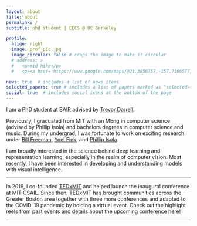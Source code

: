 ```yaml
---
layout: about
title: about
permalink: /
subtitle: phd student | EECS @ UC Berkeley

profile:
  align: right
  image: prof_pic.jpg
  image_circular: false # crops the image to make it circular
  # address: >
  #   <p>mid-hike</p>
  #   <p><a href='https://www.google.com/maps/@21.3856757,-157.7166577,3a,75y,20.89h,104.12t/data=!3m8!1e1!3m6!1sAF1QipMhyEMvFdtnPwALh5LUrjL8lMKieiT0k-7y0-Y-!2e10!3e11!6shttps:%2F%2Flh5.googleusercontent.com%2Fp%2FAF1QipMhyEMvFdtnPwALh5LUrjL8lMKieiT0k-7y0-Y-%3Dw203-h100-k-no-pi-0-ya55.89416-ro-0-fo100!7i8704!8i4352'>somewhere in o'ahu</a></p>

news: true  # includes a list of news items
selected_papers: true # includes a list of papers marked as "selected={true}"
social: true  # includes social icons at the bottom of the page
---
```

I am a PhD student at BAIR advised by <a href='https://people.eecs.berkeley.edu/~trevor/'>Trevor Darrell</a>.

Previously, I graduated from MIT with an MEng in computer science (advised by Phillip Isola) and bachelors degrees in computer science and music. During my undergrad, I was fortunate to work on exciting research under <a href='https://billf.mit.edu/'>Bill Freeman</a>, <a href='http://mit-pbg.mit.edu/'>Yoel Fink</a>, and <a href='http://web.mit.edu/phillipi/'>Phillip Isola</a>.

I am broadly interested in the science behind deep learning and representation learning, especially in the realm of computer vision. Most recently, I have been interested in developing and understanding models with visual intelligence.
<hr>
In 2019, I co-founded <a href='https://tedx.mit.edu'>TEDxMIT</a> and helped launch the inaugural conference at MIT CSAIL. Since then, TEDxMIT has brought communities across the Greater Boston area together with three more conferences and adapted to the COVID-19 pandemic by holding a virtual event. Check out the highlight reels from past events and details about the upcoming conference <a href='https://tedx.mit.edu/'>here</a>!
<hr>